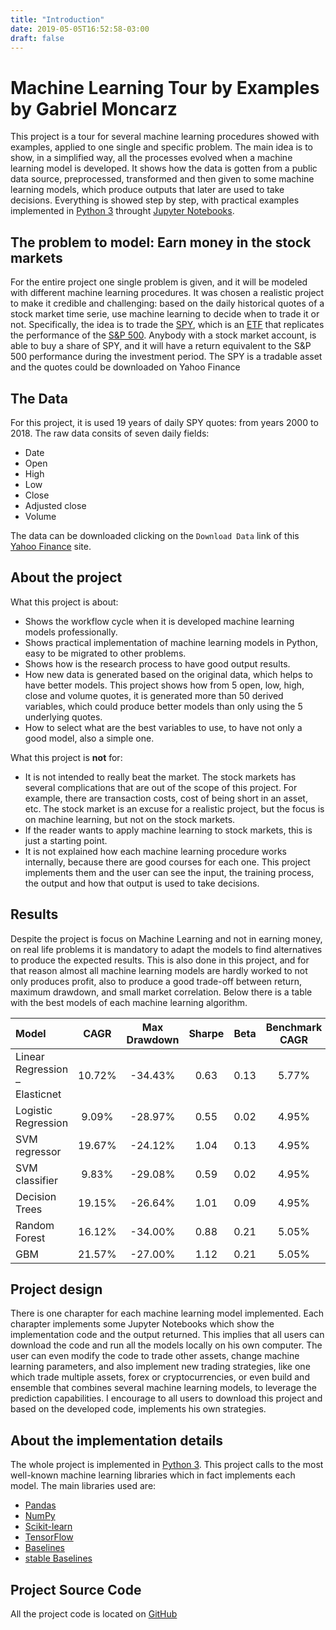 ```yaml
---
title: "Introduction"
date: 2019-05-05T16:52:58-03:00
draft: false
---
```

# Machine Learning Tour by Examples by Gabriel Moncarz
This project is a tour for several machine learning procedures showed with examples, applied to one single and specific problem. 
    The main idea is to show, in a simplified way, all the processes evolved when a machine learning model is developed. It shows how the data is gotten from a public data source, preprocessed, transformed and then given to some machine learning models,
which produce outputs that later are used to take decisions. Everything is showed step by step, with practical examples implemented in 
    [Python 3](https://www.python.org) throught [Jupyter Notebooks](https://jupyter.org).

## The problem to model: Earn money in the stock markets

For the entire project one single problem is given, and it will be modeled with different machine learning procedures. It was chosen
a realistic project to make it credible and challenging: based on the daily historical quotes of a stock market time serie, 
use machine learning to decide when to trade it or not. Specifically, the idea is to trade the [SPY](https://finance.yahoo.com/quote/SPY?p=SPY), 
which is an [ETF](https://www.investopedia.com/terms/e/etf.asp) that
replicates the performance of the [S&P 500](https://finance.yahoo.com/quote/%5EGSPC?p=^GSPC). Anybody with a stock market account, is able to buy 
a share of SPY, and it will have a return equivalent to the S&P 500 performance during the investment period. The SPY is a tradable asset and the quotes
could be downloaded on Yahoo Finance

## The Data

For this project, it is used 19 years of daily SPY quotes: from years 2000 to 2018. The raw data consits of seven daily fields:

 * Date
 * Open
 * High
 * Low
 * Close
 * Adjusted close
 * Volume

The data can be downloaded clicking on the `Download Data` link of this [Yahoo Finance](https://finance.yahoo.com/quote/SPY/history?period1=946695600&period2=1546225200&interval=1d&filter=history&frequency=1d) site.


## About the project

What this project is about:

 * Shows the workflow cycle when it is developed machine learning models professionally.
 * Shows practical implementation of machine learning models in Python, easy to be migrated to other problems.
 * Shows how is the research process to have good output results.
 * How new data is generated based on the original data, which helps to have better models. This project shows
    how from 5 open, low, high, close and volume quotes, it is generated more than 50 derived variables, which
    could produce better models than only using the 5 underlying quotes.
 * How to select what are the best variables to use, to have not only a good model, also a simple one.

What this project is **not** for:

 * It is not intended to really beat the market. The stock markets has several complications that are out of the scope
    of this project. For example, there are transaction costs, cost of being short in an asset, etc. The stock market  is an excuse 
    for a realistic project, but the focus is on machine learning, but not on the stock markets.
 * If the reader wants to apply machine learning to stock markets, this is just a starting point.
 * It is not explained how each machine learning procedure works internally, because there are good courses for each one. This project
   implements them and the user can see the input, the training process, the output and how that output is used to take 
   decisions.


## Results

Despite the project is focus on Machine Learning and not in earning money, on real life problems it is mandatory to
adapt the models to find alternatives to produce the expected results. This is also done in this project, and for that reason 
almost all machine learning models are hardly worked to not only produces profit, also to produce a good trade-off between
return, maximum drawdown, and small market correlation. Below there is a table with the best models of each machine learning
algorithm.


|Model|CAGR|Max Drawdown|Sharpe|Beta|Benchmark CAGR|
|:---|:---:|:---:|:---:|:---:|:---:|
|Linear Regression – Elasticnet|10.72%|-34.43%|0.63|0.13|5.77%|
|Logistic Regression|9.09%|-28.97%|0.55|0.02|4.95%|
|SVM regressor|19.67%|-24.12%|1.04|0.13|4.95%|
|SVM classifier|9.83%|-29.08%|0.59|0.02|4.95%|
|Decision Trees|19.15%|-26.64%|1.01|0.09|4.95%|
|Random Forest|16.12%|-34.00%|0.88|0.21|5.05%|
|GBM|21.57%|-27.00%|1.12|0.21|5.05%|


## Project design

There is one charapter for each machine learning model implemented. Each charapter implements some
Jupyter Notebooks which show the implementation code and the output returned. This implies that 
all users can download the code and run all the models locally on his own computer. The user can
even modify the code to trade other assets, change  machine learning parameters, and also implement
new trading strategies, like one which trade multiple assets, forex or cryptocurrencies, or even build and ensemble 
that combines several machine learning models, to leverage the prediction capabilities. I encourage to all users to download this 
project and based on the developed code, implements his own strategies. 

## About the implementation details
The whole project is implemented in [Python 3](https://www.python.org). This project calls to the most well-known machine learning 
    libraries which in fact implements each model. The main libraries used are:

- [Pandas](https://pandas.pydata.org/)
- [NumPy](https://www.numpy.org/)
- [Scikit-learn](https://scikit-learn.org/stable/)
- [TensorFlow](https://www.tensorflow.org/)
- [Baselines](https://github.com/openai/baselines)
- [stable Baselines](https://github.com/hill-a/stable-baselines)

## Project Source Code

All the project code is located on [GitHub](https://github.com/gmoncarz/machine_learning_tour)
